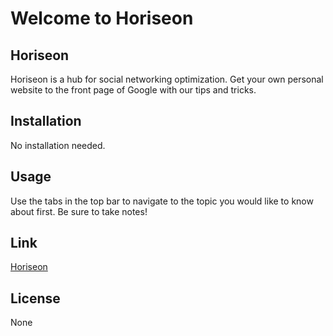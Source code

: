 # Welcome to Horiseon

## Horiseon
Horiseon is a hub for social networking optimization. Get your own personal website to the front page of Google with our tips and tricks.

## Installation
No installation needed.

## Usage
Use the tabs in the top bar to navigate to the topic you would like to know about first. Be sure to take notes!

## Link
[Horiseon]()

## License
None
